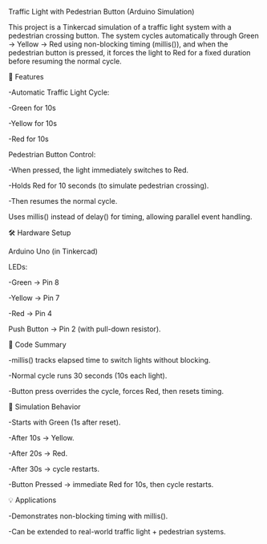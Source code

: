 Traffic Light with Pedestrian Button (Arduino Simulation)

This project is a Tinkercad simulation of a traffic light system with a pedestrian crossing button.
The system cycles automatically through Green → Yellow → Red using non-blocking timing (millis()), and when the pedestrian button is pressed, it forces the light to Red for a fixed duration before resuming the normal cycle.

🔧 Features

-Automatic Traffic Light Cycle:

-Green for 10s

-Yellow for 10s

-Red for 10s

Pedestrian Button Control:

-When pressed, the light immediately switches to Red.

-Holds Red for 10 seconds (to simulate pedestrian crossing).

-Then resumes the normal cycle.

Uses millis() instead of delay() for timing, allowing parallel event handling.

🛠️ Hardware Setup

Arduino Uno (in Tinkercad)

LEDs:

-Green → Pin 8

-Yellow → Pin 7

-Red → Pin 4

Push Button → Pin 2 (with pull-down resistor).

📜 Code Summary

-millis() tracks elapsed time to switch lights without blocking.

-Normal cycle runs 30 seconds (10s each light).

-Button press overrides the cycle, forces Red, then resets timing.

🚦 Simulation Behavior

-Starts with Green (1s after reset).

-After 10s → Yellow.

-After 20s → Red.

-After 30s → cycle restarts.

-Button Pressed → immediate Red for 10s, then cycle restarts.

💡 Applications

-Demonstrates non-blocking timing with millis().

-Can be extended to real-world traffic light + pedestrian systems.
